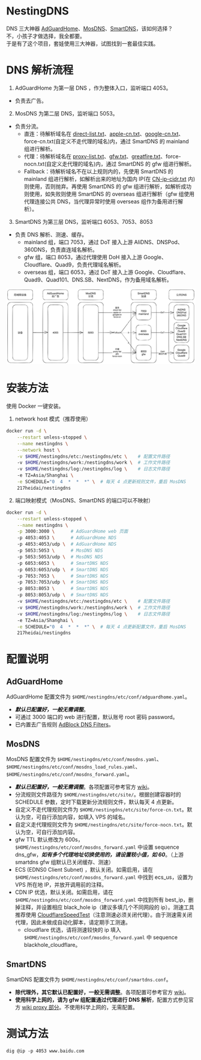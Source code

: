 # NestingDNS
DNS 三大神器 [AdGuardHome](https://github.com/AdguardTeam/AdGuardHome)、[MosDNS](https://github.com/IrineSistiana/mosdns)、[SmartDNS](https://github.com/pymumu/smartdns)，该如何选择？  
不，小孩子才做选择，我全都要。  
于是有了这个项目，套娃使用三大神器，试图找到一套最佳实践。

# DNS 解析流程
1. AdGuardHome 为第一层 DNS ，作为整体入口，监听端口 4053。
- 负责去广告。
2. MosDNS 为第二层 DNS，监听端口 5053。
- 负责分流。
    - 直连：待解析域名在 [direct-list.txt](https://raw.githubusercontent.com/Loyalsoldier/v2ray-rules-dat/release/direct-list.txt)、[apple-cn.txt](https://raw.githubusercontent.com/Loyalsoldier/v2ray-rules-dat/release/apple-cn.txt)、[google-cn.txt](https://raw.githubusercontent.com/Loyalsoldier/v2ray-rules-dat/release/google-cn.txt)、force-cn.txt(自定义不走代理的域名)内，通过 SmartDNS 的 mainland 组进行解析。
    - 代理：待解析域名在 [proxy-list.txt](https://raw.githubusercontent.com/Loyalsoldier/v2ray-rules-dat/release/proxy-list.txt)、[gfw.txt](https://raw.githubusercontent.com/Loyalsoldier/v2ray-rules-dat/release/gfw.txt)、[greatfire.txt](https://raw.githubusercontent.com/Loyalsoldier/v2ray-rules-dat/release/greatfire.txt)、force-nocn.txt(自定义走代理的域名)内，通过 SmartDNS 的 gfw 组进行解析。
    - Fallback：待解析域名不在以上规则内的，先使用 SmartDNS 的 mainland 组进行解析，如解析出来的地址为国内 IP(在 [CN-ip-cidr.txt](https://raw.githubusercontent.com/Hackl0us/GeoIP2-CN/release/CN-ip-cidr.txt) 内)则使用，否则抛弃。再使用 SmartDNS 的 gfw 组进行解析，如解析成功则使用，如失败则使用 SmartDNS 的 overseas 组进行解析（gfw 组使用代理连接公共 DNS，当代理异常时使用 overseas 组作为备用进行解析）。
3. SmartDNS 为第三层 DNS，监听端口 6053、7053、8053
- 负责 DNS 解析、测速、缓存。
    - mainland 组，端口 7053，通过 DoT 接入上游 AliDNS、DNSPod、360DNS，负责直连域名解析。
    - gfw 组，端口 8053，通过代理使用 DoH 接入上游 Google、Cloudflare、Quad9，负责代理域名解析。
    - overseas 组，端口 6053，通过 DoT 接入上游 Google、Cloudflare、Quad9、Quad101、DNS.SB、NextDNS，作为备用域名解析。

![NestingDNS](docs/NestingDNS.png)

# 安装方法
使用 Docker 一键安装。  
1. network host 模式（推荐使用）
```bash
docker run -d \
    --restart unless-stopped \
    --name nestingdns \
    --network host \
    -v $HOME/nestingdns/etc:/nestingdns/etc \    # 配置文件路径
    -v $HOME/nestingdns/work:/nestingdns/work \  # 工作文件路径
    -v $HOME/nestingdns/log:/nestingdns/log \    # 日志文件路径
    -e TZ=Asia/Shanghai \
    -e SCHEDULE="0  4  *  *  *" \  # 每天 4 点更新规则文件，重启 MosDNS
    217heidai/nestingdns
```

2. 端口映射模式（MosDNS、SmartDNS 的端口可以不映射）
```bash
docker run -d \
    --restart unless-stopped \
    --name nestingdns \
    -p 3000:3000 \      # AdGuardHome web 页面
    -p 4053:4053 \      # AdGuardHome NDS
    -p 4053:4053/udp \  # AdGuardHome NDS
    -p 5053:5053 \      # MosDNS NDS
    -p 5053:5053/udp \  # MosDNS NDS
    -p 6053:6053 \      # SmartDNS NDS
    -p 6053:6053/udp \  # SmartDNS NDS
    -p 7053:7053 \      # SmartDNS NDS
    -p 7053:7053/udp \  # SmartDNS NDS
    -p 8053:8053 \      # SmartDNS NDS
    -p 8053:8053/udp \  # SmartDNS NDS
    -v $HOME/nestingdns/etc:/nestingdns/etc \    # 配置文件路径
    -v $HOME/nestingdns/work:/nestingdns/work \  # 工作文件路径
    -v $HOME/nestingdns/log:/nestingdns/log \    # 日志文件路径
    -e TZ=Asia/Shanghai \
    -e SCHEDULE="0  4  *  *  *" \  # 每天 4 点更新配置文件，重启 MosDNS
    217heidai/nestingdns
```

# 配置说明
## AdGuardHome
AdGuardHome 配置文件为 `$HOME/nestingdns/etc/conf/adguardhome.yaml`。
- ***默认已配置好，一般无需调整***。
- 可通过 3000 端口的 web 进行配置，默认账号 root 密码 password。
- 已内置去广告规则 [AdBlock DNS Filters](https://github.com/217heidai/adblockfilters)。

## MosDNS
MosDNS 配置文件为 `$HOME/nestingdns/etc/conf/mosdns.yaml`、`$HOME/nestingdns/etc/conf/mosdns_load_rules.yaml`、`$HOME/nestingdns/etc/conf/mosdns_forward.yaml`。
- ***默认已配置好，一般无需调整***。各项配置可参考官方 [wiki](https://irine-sistiana.gitbook.io/mosdns-wiki/)。
- 分流规则文件路径为 `$HOME/nestingdns/etc/site/`。根据创建容器时的 SCHEDULE 参数，定时下载更新分流规则文件，默认每天 4 点更新。
- 自定义不走代理规则文件为 `$HOME/nestingdns/etc/site/force-cn.txt`。默认为空，可自行添加内容，如填入 VPS 的域名。
- 自定义走代理规则文件为 `$HOME/nestingdns/etc/site/force-nocn.txt`。默认为空，可自行添加内容。
- gfw TTL 默认修改为 600s，`$HOME/nestingdns/etc/conf/mosdns_forward.yaml` 中设置 sequence dns_gfw，***如有多个代理地址切换使用的，请设置较小值，如 60***。（上游 smartdns gfw 组默认已关闭缓存、测速）
- ECS (EDNS0 Client Subnet) ，默认关闭。如需启用，请在 `$HOME/nestingdns/etc/conf/mosdns_forward.yaml` 中找到 ecs_us，设置为 VPS 所在地 IP，并放开调用前的注释。
- CDN IP 优选，默认关闭。如需启用，请在 `$HOME/nestingdns/etc/conf/mosdns_forward.yaml` 中找到所有 best_ip，删掉注释，并设置相应 black_hole ip（建议多填几个不同网段的 ip）。测速工具推荐使用 [CloudflareSpeedTest](https://github.com/XIU2/CloudflareSpeedTest)（注意测速必须关闭代理）。由于测速需关闭代理，因此未做成自动化脚本，请定期手工测速。
    - cloudflare 优选，请将测速较快的 ip 填入 `$HOME/nestingdns/etc/conf/mosdns_forward.yaml` 中 sequence blackhole_cloudflare。

## SmartDNS
SmartDNS 配置文件为 `$HOME/nestingdns/etc/conf/smartdns.conf`。
- **除代理外，其它默认已配置好，一般无需调整**。各项配置可参考官方 [wiki](https://pymumu.github.io/smartdns/)。
- **使用科学上网的，请为 gfw 组配置通过代理进行 DNS 解析**，配置方式参见官方 [wiki proxy 部分](https://pymumu.github.io/smartdns/config/proxy/)。不使用科学上网的，无需配置。

# 测试方法
```
dig @ip -p 4053 www.baidu.com
```